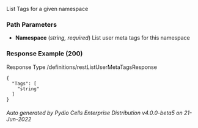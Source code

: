 






 
List Tags for a given namespace  


### Path Parameters

 - **Namespace** (_string, required_) List user meta tags for this namespace




### Response Example (200)
Response Type /definitions/restListUserMetaTagsResponse

```
{
  "Tags": [
    "string"
  ]
}
```




###### Auto generated by Pydio Cells Enterprise Distribution v4.0.0-beta5 on 21-Jun-2022
